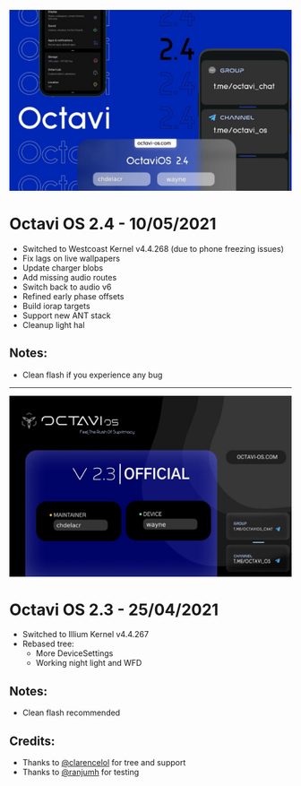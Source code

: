 ![Alt text](images/octavi/octavi_2.4.jpg)

# Octavi OS 2.4 - 10/05/2021
- Switched to Westcoast Kernel v4.4.268 (due to phone freezing issues)
- Fix lags on live wallpapers
- Update charger blobs
- Add missing audio routes
- Switch back to audio v6
- Refined early phase offsets
- Build iorap targets
- Support new ANT stack
- Cleanup light hal

## Notes:
- Clean flash if you experience any bug
___

![Alt text](images/octavi/octavi_2.3.jpg)

# Octavi OS 2.3 - 25/04/2021
- Switched to Illium Kernel v4.4.267
- Rebased tree:
    - More DeviceSettings
    - Working night light and WFD

## Notes:
- Clean flash recommended

## Credits:
- Thanks to [@clarencelol](https://t.me/clarencelol) for tree and support
- Thanks to [@ranjumh](https://t.me/ranjumh) for testing
